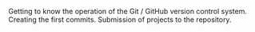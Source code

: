 Getting to know the operation of the Git / GitHub version control system. Creating the first commits. Submission of projects to the repository.
